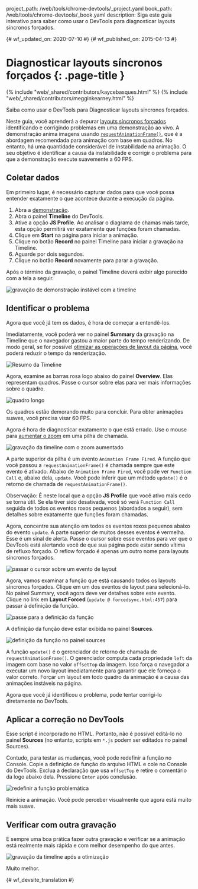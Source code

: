 project_path: /web/tools/chrome-devtools/_project.yaml
book_path: /web/tools/chrome-devtools/_book.yaml
description: Siga este guia interativo para saber como usar o DevTools para diagnosticar layouts síncronos forçados.

{# wf_updated_on: 2020-07-10 #}
{# wf_published_on: 2015-04-13 #}

# Diagnosticar layouts síncronos forçados {: .page-title }

{% include "web/_shared/contributors/kaycebasques.html" %}
{% include "web/_shared/contributors/megginkearney.html" %}

Saiba como usar o DevTools para Diagnosticar layouts síncronos 
forçados.

Neste guia, você aprenderá a depurar [layouts síncronos forçados][fsl]
identificando e corrigindo problemas em uma demonstração ao vivo.  A demonstração anima imagens 
usando [`requestAnimationFrame()`][raf], que é a abordagem recomendada para 
animação com base em quadros. No entanto, há uma quantidade considerável de instabilidade na 
animação. O seu objetivo é identificar a causa da instabilidade e corrigir o problema 
para que a demonstração execute suavemente a 60 FPS. 

[fsl]: /web/fundamentals/performance/rendering/avoid-large-complex-layouts-and-layout-thrashing#avoid-forced-synchronous-layouts

[raf]: /web/fundamentals/performance/rendering/optimize-javascript-execution#use-requestanimationframe-for-visual-changes


## Coletar dados

Em primeiro lugar, é necessário capturar dados para que você possa entender exatamente o que acontece
durante a execução da página. 

1. Abra a [demonstração](https://googlesamples.github.io/web-fundamentals/tools/chrome-devtools/rendering-tools/forcedsync.html).
1. Abra o painel **Timeline** do DevTools.
1. Ative a opção **JS Profile**. Ao analisar o diagrama de chamas mais tarde, esta
   opção permitirá ver exatamente que funções foram chamadas.
1. Clique em **Start** na página para iniciar a animação.
1. Clique no botão **Record** no painel Timeline para iniciar a gravação
   na Timeline.
1. Aguarde por dois segundos.
1. Clique no botão **Record** novamente para parar a gravação. 

Após o término da gravação, o painel Timeline deverá exibir algo parecido
com a tela a seguir. 

![gravação de demonstração instável com a timeline](imgs/demo-recording.png)

## Identificar o problema

Agora que você já tem os dados, é hora de começar a entendê-los. 

Imediatamente, você poderá ver no painel **Summary** da gravação na Timeline 
que o navegador gastou a maior parte do tempo renderizando. De modo geral, se for
possível [otimizar as operações de layout da página][layout], você poderá reduzir
o tempo da renderização. 

![Resumo da Timeline](imgs/summary.png)

Agora, examine as barras rosa logo abaixo do painel **Overview**.
Elas representam quadros. Passe o cursor sobre elas para ver mais informações sobre o
quadro.

![quadro longo](imgs/long-frame.png)

Os quadros estão demorando muito para concluir. Para obter animações suaves, você precisa
visar 60 FPS. 

Agora é hora de diagnosticar exatamente o que está errado. Use o mouse para 
[aumentar o zoom][zoom] em uma pilha de chamada. 

![gravação da timeline com o zoom aumentado](imgs/zoom.png)

A parte superior da pilha é um evento `Animation Frame Fired`. A função que você
passou a `requestAnimationFrame()` é chamada sempre que este evento é ativado.
Abaixo de `Animation Frame Fired`, você pode ver `Function Call` e, abaixo dela,
`update`. Você pode inferir que um método `update()` é o retorno de chamada de
`requestAnimationFrame()`. 

Observação: É neste local que a opção **JS Profile** que você ativo mais cedo se torna 
útil. Se ela tiver sido desativada, você só verá `Function Call` seguida
de todos os eventos roxos pequenos (abordados a seguir), sem detalhes sobre exatamente
que funções foram chamadas.

Agora, concentre sua atenção em todos os eventos roxos pequenos abaixo do evento `update`.
 A parte superior de muitos desses eventos é vermelha. Esse é um sinal de alerta.
Passe o cursor sobre esse eventos para ver que o DevTools está alertando você de que sua 
página pode estar sendo vítima de refluxo forçado. O reflow forçado é apenas um outro nome para 
layouts síncronos forçados. 

![passar o cursor sobre um evento de layout](imgs/layout-hover.png)

Agora, vamos examinar a função que está causando todos os 
layouts síncronos forçados. Clique em um dos eventos de layout para selecioná-lo.
No painel Summary, você agora deve ver detalhes sobre este evento. Clique no
link em **Layout Forced** (`update @ forcedsync.html:457`) para passar
à definição da função.

![passe para a definição da função](imgs/jump.png)

A definição da função deve estar exibida no painel **Sources**. 

![definição da função no painel sources](imgs/definition.png)

A função `update()` é o gerenciador de retorno de chamada de 
`requestAnimationFrame()`. O gerenciador computa cada propriedade `left` da imagem
com base no valor `offsetTop` da imagem. Isso força o navegador a executar
um novo layout imediatamente para garantir que ele forneça o valor correto.
Forçar um layout em todo quadro da animação é a causa das animações
instáveis na página. 

Agora que você já identificou o problema, pode tentar corrigi-lo diretamente
no DevTools.

[layout]: /web/tools/chrome-devtools/profile/rendering-tools/analyze-runtime#layout
[zoom]: /web/tools/chrome-devtools/profile/evaluate-performance/timeline-tool#zoom

## Aplicar a correção no DevTools

Esse script é incorporado no HTML. Portanto, não é possível editá-lo no painel **Sources**
(no entanto, scripts em `*.js` podem ser editados no painel Sources). 

Contudo, para testar as mudanças, você pode redefinir a função no Console.
Copie a definição de função do arquivo HTML e cole no Console
do DevTools. Exclua a declaração que usa `offsetTop` e retire o comentário da logo
abaixo dela. Pressione `Enter` após conclusão. 

![redefinir a função problemática](imgs/redefinition.png)

Reinicie a animação. Você pode perceber visualmente que agora está muito mais suave. 

## Verificar com outra gravação

É sempre uma boa prática fazer outra gravação e verificar se a 
animação está realmente mais rápida e com melhor desempenho do que antes. 

![gravação da timeline após a otimização](imgs/after.png)

Muito melhor.


{# wf_devsite_translation #}
